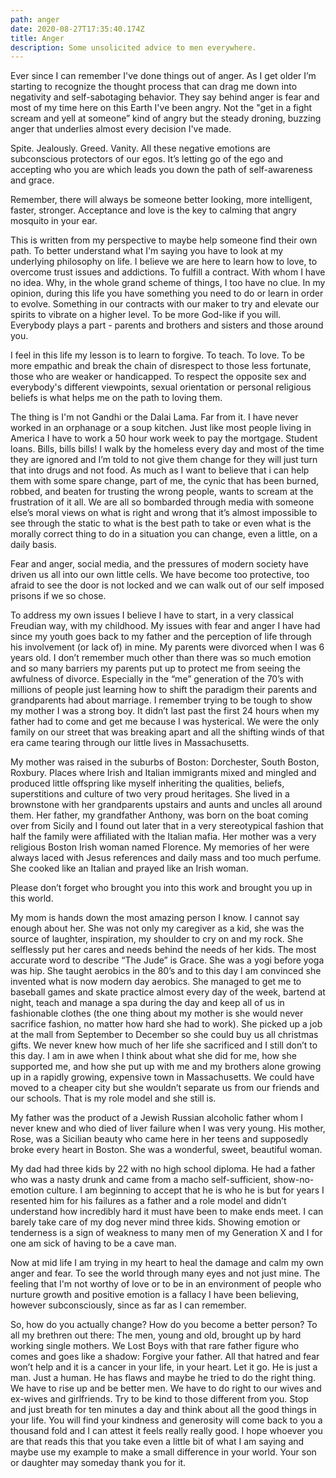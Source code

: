 ```yaml
---
path: anger
date: 2020-08-27T17:35:40.174Z
title: Anger
description: Some unsolicited advice to men everywhere.
---
```

Ever since I can remember I've done things out of anger. As I get older I’m starting to recognize the thought process that can drag me down into negativity and self-sabotaging behavior. They say behind anger is fear and most of my time here on this Earth I've been angry.  Not the "get in a fight scream and yell at someone” kind of angry but the steady droning, buzzing anger that underlies almost every decision I've made. 

Spite. Jealously. Greed. Vanity. All these negative emotions are subconscious protectors of our egos. It’s letting go of the ego and accepting who you are which leads you down the path of self-awareness and grace.

Remember, there will always be someone better looking, more intelligent, faster, stronger. Acceptance and love is the key to calming that angry mosquito in your ear.

This is written from my perspective to maybe help someone find their own path. To better understand what I'm saying you have to look at my underlying philosophy on life. I believe we are here to learn how to love, to overcome trust issues and addictions. To fulfill a contract. With whom I have no idea. Why, in the whole grand scheme of things, I too have no clue. In my opinion, during this life you have something you need to do or learn in order to evolve. Something in our contracts with our maker to try and elevate our spirits to vibrate on a higher level. To be more God-like if you will. Everybody plays a part - parents and brothers and sisters and those around you.

I feel in this life my lesson is to learn to forgive. To teach. To love. To be more empathic and break the chain of disrespect to those less fortunate, those who are weaker or handicapped. To respect the opposite sex and everybody's different viewpoints, sexual orientation or personal religious beliefs is what helps me on the path to loving them.

The thing is I'm not Gandhi or the Dalai Lama. Far from it. I have never worked in an orphanage or a soup kitchen. Just like most people living in America I have to work a 50 hour work week to pay the mortgage. Student loans. Bills, bills bills! I walk by the homeless every day and most of the time they are ignored and I’m told to not give them change for they will just turn that into drugs and not food. As much as I want to believe that i can help them with some spare change, part of me, the cynic that has been burned, robbed, and beaten for trusting the wrong people, wants to scream at the frustration of it all. We are all so bombarded through media with someone else’s moral views on what is right and wrong that it’s almost impossible to see through the static to what is the best path to take or even what is the morally correct thing to do in a situation you can change, even a little, on a daily basis.

Fear and anger, social media, and the pressures of modern society have driven us all into our own little cells. We have become too protective, too afraid to see the door is not locked and we can walk out of our self imposed prisons if we so chose.

To address my own issues I believe I have to start, in a very classical Freudian way, with my childhood. My issues with fear and anger I have had since my youth goes back to my father and the perception of life through his involvement (or lack of) in mine. My parents were divorced when I was 6 years old. I don’t remember much other than there was so much emotion and so many barriers my parents put up to protect me from seeing the awfulness of divorce. Especially in the “me” generation of the 70’s with millions of people just learning how to shift the paradigm their parents and grandparents had about marriage. I remember trying to be tough to show my mother I was a strong boy. It didn’t last past the first 24 hours when my father had to come and get me because I was hysterical. We were the only family on our street that was breaking apart and all the shifting winds of that era came tearing through our little lives in Massachusetts.

My mother was raised in the suburbs of Boston: Dorchester, South Boston, Roxbury. Places where Irish and Italian immigrants mixed and mingled and produced little offspring like myself inheriting the qualities, beliefs, superstitions and culture of two very proud heritages. She lived in a brownstone with her grandparents upstairs and aunts and uncles all around them. Her father, my grandfather Anthony, was born on the boat coming over from Sicily and I found out later that in a very stereotypical fashion that half the family were affiliated with the Italian mafia. Her mother was a very religious Boston Irish woman named Florence. My memories of her were always laced with Jesus references and daily mass and too much perfume. She cooked like an Italian and prayed like an Irish woman.

Please don’t forget who brought you into this work and brought you up in this world.

My mom is hands down the most amazing person I know. I cannot say enough about her. She was not only my caregiver as a kid, she was the source of laughter, inspiration, my shoulder to cry on and my rock. She selflessly put her cares and needs behind the needs of her kids. The most accurate word to describe “The Jude” is Grace. She was a yogi before yoga was hip. She taught aerobics in the 80’s and to this day I am convinced she invented what is now modern day aerobics. She managed to get me to baseball games and skate practice almost every day of the week, bartend at night, teach and manage a spa during the day and keep all of us in fashionable clothes (the one thing about my mother is she would never sacrifice fashion, no matter how hard she had to work). She picked up a job at the mall from September to December so she could buy us all christmas gifts. We never knew how much of her life she sacrificed and I still don’t to this day. I am in awe when I think about what she did for me, how she supported me, and how she put up with me and my brothers alone growing up in a rapidly growing, expensive town in Massachusetts. We could have moved to a cheaper city but she wouldn’t separate us from our friends and our schools. That is my role model and she still is.

My father was the product of a Jewish Russian alcoholic father whom I never knew and who died of liver failure when I was very young. His mother, Rose, was a Sicilian beauty who came here in her teens and supposedly broke every heart in Boston. She was a wonderful, sweet, beautiful woman.

My dad had three kids by 22 with no high school diploma. He had a father who was a nasty drunk and came from a macho self-sufficient, show-no-emotion culture. I am beginning to accept that he is who he is but for years I resented him for his failures as a father and a role model and didn’t understand how incredibly hard it must have been to make ends meet. I can barely take care of my dog never mind three kids. Showing emotion or tenderness is a sign of weakness to many men of my Generation X and I for one am sick of having to be a cave man.

Now at mid life I am trying in my heart to heal the damage and calm my own anger and fear. To see the world through many eyes and not just mine. The feeling that I'm not worthy of love or to be in an environment of people who nurture growth and positive emotion is a fallacy I have been believing, however subconsciously, since as far as I can remember.

So, how do you actually change? How do you become a better person? To all my brethren out there: The men, young and old, brought up by hard working single mothers. We Lost Boys with that rare father figure who comes and goes like a shadow: Forgive your father. All that hatred and fear won’t help and it is a cancer in your life, in your heart. Let it go. He is just a man. Just a human. He has flaws and maybe he tried to do the right thing. We have to rise up and be better men. We have to do right to our wives and ex-wives and girlfriends. Try to be kind to those different from you. Stop and just breath for ten minutes a day and think about all the good things in your life. You will find your kindness and generosity will come back to you a thousand fold and I can attest it feels really really good. I hope whoever you are that reads this that you take even a little bit of what I am saying and maybe use my example to make a small difference in your world. Your son or daughter may someday thank you for it.